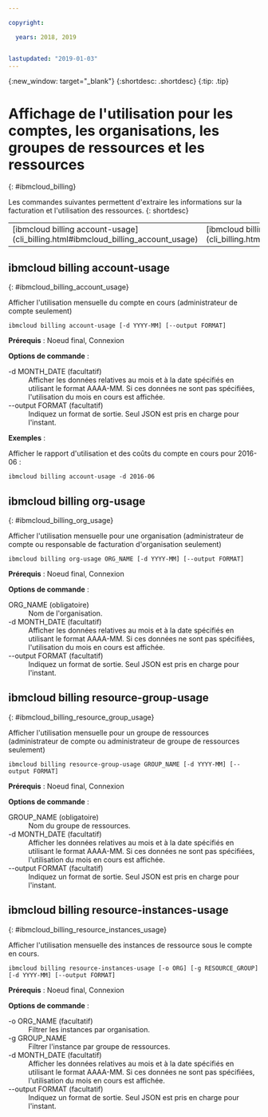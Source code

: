 ```yaml
---

copyright:

  years: 2018, 2019


lastupdated: "2019-01-03"
---
```


{:new_window: target="_blank"}
{:shortdesc: .shortdesc}
{:tip: .tip}

# Affichage de l'utilisation pour les comptes, les organisations, les groupes de ressources et les ressources 
{: #ibmcloud_billing}

Les commandes suivantes permettent d'extraire les informations sur la facturation et l'utilisation des ressources.
{: shortdesc}

<table summary="Commandes ibmcloud permettant de gérer l'utilisation et la facturation {{site.data.keyword.Bluemix_notm}}.">
 <thead>
 </thead>
 <tbody>
<tr>
  <td>[ibmcloud billing account-usage](cli_billing.html#ibmcloud_billing_account_usage)</td>
  <td>[ibmcloud billing org-usage](cli_billing.html#ibmcloud_billing_org_usage)</td>
  <td>[ibmcloud billing resource-group-usage](cli_billing.html#ibmcloud_billing_resource_group_usage)</td>
  <td>[ibmcloud billing resource-instances-usage](cli_billing.html#ibmcloud_billing_resource_instances_usage)</td>
 </tr>
 </tbody>
 </table>
 
 
## ibmcloud billing account-usage
{: #ibmcloud_billing_account_usage}

Afficher l'utilisation mensuelle du compte en cours (administrateur de compte seulement)

```
ibmcloud billing account-usage [-d YYYY-MM] [--output FORMAT]
```

<strong>Prérequis</strong> : Noeud final, Connexion

<strong>Options de commande</strong> :

<dl>
  <dt>-d MONTH_DATE (facultatif)</dt>
  <dd>Afficher les données relatives au mois et à la date spécifiés en utilisant le format AAAA-MM. Si ces données ne sont pas spécifiées, l'utilisation du mois en cours est affichée.</dd>
  <dt>--output FORMAT (facultatif)</dt>
  <dd>Indiquez un format de sortie. Seul JSON est pris en charge pour l'instant.</dd>
</dl>

<strong>Exemples</strong> :

Afficher le rapport d'utilisation et des coûts du compte en cours pour 2016-06 :

```
ibmcloud billing account-usage -d 2016-06
```

## ibmcloud billing org-usage
{: #ibmcloud_billing_org_usage}

Afficher l'utilisation mensuelle pour une organisation (administrateur de compte ou responsable de facturation d'organisation seulement)

```
ibmcloud billing org-usage ORG_NAME [-d YYYY-MM] [--output FORMAT]
```

<strong>Prérequis</strong> : Noeud final, Connexion

<strong>Options de commande</strong> :

<dl>
  <dt>ORG_NAME (obligatoire)</dt>
  <dd>Nom de l'organisation.</dd>
  <dt>-d MONTH_DATE (facultatif)</dt>
  <dd>Afficher les données relatives au mois et à la date spécifiés en utilisant le format AAAA-MM. Si ces données ne sont pas spécifiées, l'utilisation du mois en cours est affichée.</dd>
  <dt>--output FORMAT (facultatif)</dt>
  <dd>Indiquez un format de sortie. Seul JSON est pris en charge pour l'instant.</dd>
</dl>

## ibmcloud billing resource-group-usage
{: #ibmcloud_billing_resource_group_usage}

Afficher l'utilisation mensuelle pour un groupe de ressources (administrateur de compte ou administrateur de groupe de ressources seulement)

```
ibmcloud billing resource-group-usage GROUP_NAME [-d YYYY-MM] [--output FORMAT]
```

<strong>Prérequis</strong> : Noeud final, Connexion

<strong>Options de commande</strong> :

<dl>
  <dt>GROUP_NAME (obligatoire)</dt>
  <dd>Nom du groupe de ressources.</dd>
  <dt>-d MONTH_DATE (facultatif)</dt>
  <dd>Afficher les données relatives au mois et à la date spécifiés en utilisant le format AAAA-MM. Si ces données ne sont pas spécifiées, l'utilisation du mois en cours est affichée.</dd>
  <dt>--output FORMAT (facultatif)</dt>
  <dd>Indiquez un format de sortie. Seul JSON est pris en charge pour l'instant.</dd>
</dl>

## ibmcloud billing resource-instances-usage
{: #ibmcloud_billing_resource_instances_usage}

Afficher l'utilisation mensuelle des instances de ressource sous le compte en cours.

```
ibmcloud billing resource-instances-usage [-o ORG] [-g RESOURCE_GROUP] [-d YYYY-MM] [--output FORMAT]
```

<strong>Prérequis</strong> : Noeud final, Connexion

<strong>Options de commande</strong> :

<dl>
  <dt>-o ORG_NAME (facultatif)</dt>
  <dd>Filtrer les instances par organisation.</dd>
  <dt>-g GROUP_NAME</dt>
  <dd>Filtrer l'instance par groupe de ressources.</dd>
  <dt>-d MONTH_DATE (facultatif)</dt>
  <dd>Afficher les données relatives au mois et à la date spécifiés en utilisant le format AAAA-MM. Si ces données ne sont pas spécifiées, l'utilisation du mois en cours est affichée.</dd>
  <dt>--output FORMAT (facultatif)</dt>
  <dd>Indiquez un format de sortie. Seul JSON est pris en charge pour l'instant.</dd>
</dl>
